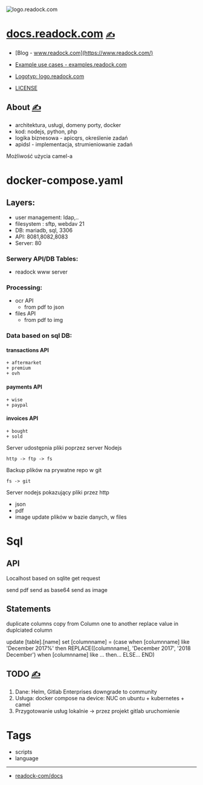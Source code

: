 
![logo.readock.com](https://logo.readock.com/1/cover.png)

# [docs.readock.com](https://docs.readock.com/) [<span style='font-size:20px;'>&#x270D;</span>](https://github.com/readock-com/docs/edit/main/ABOUT/MENU.md) 

+ [Blog - www.readock.com](https://www.readock.com/)
+ [Example use cases - examples.readock.com](http://examples.readock.com)
+ [Logotyp: logo.readock.com](https://logo.readock.com/)

+ [LICENSE](LICENSE)

## About [<span style='font-size:20px;'>&#x270D;</span>](https://github.com/readock-com/docs/edit/main/ABOUT/ABOUT.md)



+ architektura, usługi, domeny porty, docker
+ kod: nodejs, python, php
+ logika biznesowa - apicqrs, określenie zadań
+ apidsl - implementacja, strumieniowanie zadań

Możliwość użycia camel-a
# docker-compose.yaml

## Layers:
+ user management: ldap,..
+ filesystem : sftp, webdav 21
+ DB: mariadb, sql, 3306
+ API: 8081,8082,8083
+ Server: 80

### Serwery API/DB Tables:
+ readock www server

### Processing:
+ ocr API
    + from pdf to json
+ files API
    + from pdf to img

### Data based on sql DB:

#### transactions API
    + aftermarket
    + premium
    + ovh

#### payments API
    + wise
    + paypal


#### invoices API
    + bought
    + sold

Server udostępnia pliki poprzez server Nodejs

    http -> ftp -> fs 

Backup plików na prywatne repo w git

    fs -> git

Server nodejs pokazujący pliki przez http
+ json
+ pdf
+ image
  update plików w bazie danych, w files



# Sql

## API

Localhost based on sqlite
get request

send pdf
send as base64
send as image

## Statements

duplicate columns
copy from Column one to another
replace value in duplciated column

update [table].[name]
set [columnname] =
(case when [columnname] like 'December 2017%'  then REPLACE([columnname], 'December 2017', '2018 December')
when [columnname] like ... then...
ELSE...
END)




## TODO [<span style='font-size:20px;'>&#x270D;</span>](https://github.com/inframonit/docs/edit/CONTRIBUTION/TODO.md)


1. Dane: Helm, Gitlab Enterprises downgrade to community
2. Usługa: docker compose na device: NUC on ubuntu + kubernetes + camel
3. Przygotowanie usług lokalnie -> przez projekt gitlab uruchomienie  





# Tags

+ scripts
+ language

---

+ [readock-com/docs](https://github.com/readock-com/docs)
